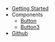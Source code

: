 * [Getting Started](install)
* Components
    - [Button](components/button)
    - [Button3](components/button2)
* [Github](https://github.com/alexxnb/svelte-docs)